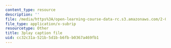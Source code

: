 ```yaml
---
content_type: resource
description: ''
file: /media/https%3A/open-learning-course-data-rc.s3.amazonaws.com/2-003sc-engineering-dynamics-fall-2011/cc32c31a521b5d1bb6fbb0367a469fb1_63sIgMvBuEQ.vtt
file_type: application/x-subrip
resourcetype: Other
title: 3play caption file
uid: cc32c31a-521b-5d1b-b6fb-b0367a469fb1
---
```

